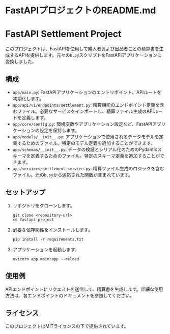 # FastAPIプロジェクトのREADME.md

# FastAPI Settlement Project

このプロジェクトは、FastAPIを使用して購入者および出品者ごとの精算書を生成するAPIを提供します。元々の`b.py`スクリプトをFastAPIアプリケーションに変換しました。

## 構成

- `app/main.py`: FastAPIアプリケーションのエントリポイント。APIルートを初期化します。
- `app/api/v1/endpoints/settlement.py`: 精算機能のエンドポイント定義を含むファイル。必要なサービスをインポートし、精算ファイル生成のAPIルートを定義します。
- `app/core/config.py`: 環境変数やアプリケーション設定など、FastAPIアプリケーションの設定を保持します。
- `app/models/__init__.py`: アプリケーションで使用されるデータモデルを定義するためのファイル。特定のモデル定義を追加することができます。
- `app/schemas/__init__.py`: データの検証とシリアル化のためのPydanticスキーマを定義するためのファイル。特定のスキーマ定義を追加することができます。
- `app/services/settlement_service.py`: 精算ファイル生成のロジックを含むファイル。元の`b.py`から適応された関数が含まれています。

## セットアップ

1. リポジトリをクローンします。
   ```
   git clone <repository-url>
   cd fastapi-project
   ```

2. 必要な依存関係をインストールします。
   ```
   pip install -r requirements.txt
   ```

3. アプリケーションを起動します。
   ```
   uvicorn app.main:app --reload
   ```

## 使用例

APIエンドポイントにリクエストを送信して、精算書を生成します。詳細な使用方法は、各エンドポイントのドキュメントを参照してください。

## ライセンス

このプロジェクトはMITライセンスの下で提供されています。